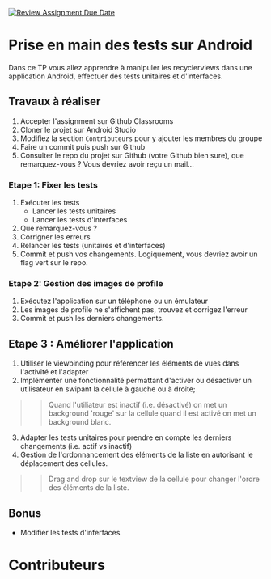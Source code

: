 [![Review Assignment Due Date](https://classroom.github.com/assets/deadline-readme-button-22041afd0340ce965d47ae6ef1cefeee28c7c493a6346c4f15d667ab976d596c.svg)](https://classroom.github.com/a/pP2-IVlX)
# Prise en main des tests sur Android 
Dans ce TP vous allez apprendre à manipuler les recyclerviews dans une application Android, effectuer des tests unitaires et d'interfaces. 

## Travaux à réaliser 
1. Accepter l'assignment sur Github Classrooms
2. Cloner le projet sur Android Studio
3. Modifiez la section `Contributeurs` pour y ajouter les membres du groupe
4. Faire un commit puis push sur Github
5. Consulter le repo du projet sur Github (votre Github bien sure), que remarquez-vous ? Vous devriez avoir reçu un mail...

### Etape 1: Fixer les tests
1. Exécuter les tests  
   -  Lancer les tests unitaires
   -  Lancer les tests d'interfaces
2. Que remarquez-vous ? 
3. Corrigner les erreurs
4. Relancer les tests (unitaires et d'interfaces)
6. Commit et push vos changements. Logiquement, vous devriez avoir un flag vert sur le repo. 

### Etape 2: Gestion des images de profile
1. Exécutez l'application sur un téléphone ou un émulateur
2. Les images de profile ne s'affichent pas, trouvez et corrigez l'erreur
3. Commit et push les derniers changements. 

## Etape 3 : Améliorer l'application
1. Utiliser le viewbinding pour référencer les éléments de vues dans l'activité et l'adapter
2. Implémenter une fonctionnalité permattant d'activer ou désactiver un utilisateur en swipant la cellule à gauche ou à droite;
>> Quand l'utiliateur est inactif (i.e. désactivé) on met un background 'rouge' sur la cellule quand il est activé on met un background blanc.
3. Adapter les tests unitaires pour prendre en compte les derniers changements (i.e. actif vs inactif)
4. Gestion de l'ordonnancement des éléments de la liste en autorisant le déplacement des cellules.
>> Drag and drop sur le textview de la cellule pour changer l'ordre des éléments de la liste.
## Bonus 
- Modifier les tests d'inferfaces

# Contributeurs
